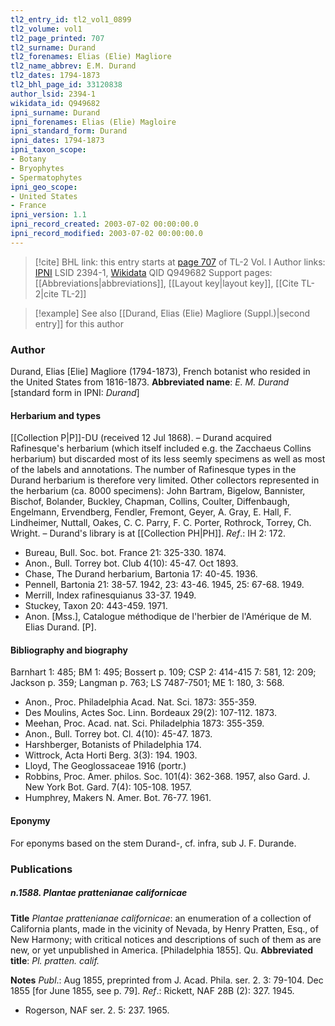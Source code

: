 ```yaml
---
tl2_entry_id: tl2_vol1_0899
tl2_volume: vol1
tl2_page_printed: 707
tl2_surname: Durand
tl2_forenames: Elias (Elie) Magliore
tl2_name_abbrev: E.M. Durand
tl2_dates: 1794-1873
tl2_bhl_page_id: 33120838
author_lsid: 2394-1
wikidata_id: Q949682
ipni_surname: Durand
ipni_forenames: Elias (Elie) Magloire
ipni_standard_form: Durand
ipni_dates: 1794-1873
ipni_taxon_scope: 
- Botany
- Bryophytes
- Spermatophytes
ipni_geo_scope: 
- United States
- France
ipni_version: 1.1
ipni_record_created: 2003-07-02 00:00:00.0
ipni_record_modified: 2003-07-02 00:00:00.0
---
```


> [!cite] BHL link: this entry starts at [page 707](https://www.biodiversitylibrary.org/page/33120838) of TL-2 Vol. I
> Author links: [IPNI](https://www.ipni.org/a/2394-1) LSID 2394-1, [Wikidata](https://www.wikidata.org/wiki/Q949682) QID Q949682
> Support pages: [[Abbreviations|abbreviations]], [[Layout key|layout key]], [[Cite TL-2|cite TL-2]]

> [!example] See also [[Durand, Elias (Elie) Magliore (Suppl.)|second entry]] for this author

### Author

Durand, Elias \[Elie\] Magliore (1794-1873), French botanist who resided in the United States from 1816-1873. 
**Abbreviated name**: *E. M. Durand* \[standard form in IPNI: *Durand*\]

#### Herbarium and types

[[Collection P|P]]-DU (received 12 Jul 1868). – Durand acquired Rafinesque's herbarium (which itself included e.g. the Zacchaeus Collins herbarium) but discarded most of its less seemly specimens as well as most of the labels and annotations. The number of Rafinesque types in the Durand herbarium is therefore very limited. Other collectors represented in the herbarium (ca. 8000 specimens): John Bartram, Bigelow, Bannister, Bischof, Bolander, Buckley, Chapman, Collins, Coulter, Diffenbaugh, Engelmann, Ervendberg, Fendler, Fremont, Geyer, A. Gray, E. Hall, F. Lindheimer, Nuttall, Oakes, C. C. Parry, F. C. Porter, Rothrock, Torrey, Ch. Wright. – Durand's library is at [[Collection PH|PH]].
*Ref*.: IH 2: 172.
- Bureau, Bull. Soc. bot. France 21: 325-330. 1874.
- Anon., Bull. Torrey bot. Club 4(10): 45-47. Oct 1893.
- Chase, The Durand herbarium, Bartonia 17: 40-45. 1936.
- Pennell, Bartonia 21: 38-57. 1942, 23: 43-46. 1945, 25: 67-68. 1949.
- Merrill, Index rafinesquianus 33-37. 1949.
- Stuckey, Taxon 20: 443-459. 1971.
- Anon. \[Mss.\], Catalogue méthodique de l'herbier de l'Amérique de M. Elias Durand. \[P\].

#### Bibliography and biography

Barnhart 1: 485; BM 1: 495; Bossert p. 109; CSP 2: 414-415 7: 581, 12: 209; Jackson p. 359; Langman p. 763; LS 7487-7501; ME 1: 180, 3: 568.
- Anon., Proc. Philadelphia Acad. Nat. Sci. 1873: 355-359.
- Des Moulins, Actes Soc. Linn. Bordeaux 29(2): 107-112. 1873.
- Meehan, Proc. Acad. nat. Sci. Philadelphia 1873: 355-359.
- Anon., Bull. Torrey bot. Cl. 4(10): 45-47. 1873.
- Harshberger, Botanists of Philadelphia 174.
- Wittrock, Acta Horti Berg. 3(3): 194. 1903.
- Lloyd, The Geoglossaceae 1916 (portr.)
- Robbins, Proc. Amer. philos. Soc. 101(4): 362-368. 1957, also Gard. J. New York Bot. Gard. 7(4): 105-108. 1957.
- Humphrey, Makers N. Amer. Bot. 76-77. 1961.

#### Eponymy

For eponyms based on the stem Durand-, cf. infra, sub J. F. Durande.

### Publications

##### n.1588. Plantae prattenianae californicae

**Title**
*Plantae prattenianae californicae*: an enumeration of a collection of California plants, made in the vicinity of Nevada, by Henry Pratten, Esq., of New Harmony; with critical notices and descriptions of such of them as are new, or yet unpublished in America. \[Philadelphia 1855\]. Qu.
**Abbreviated title**: *Pl. pratten. calif.*

**Notes**
*Publ*.: Aug 1855, preprinted from J. Acad. Phila. ser. 2. 3: 79-104. Dec 1855 \[for June 1855, see p. 79\].
*Ref*.: Rickett, NAF 28B (2): 327. 1945.
- Rogerson, NAF ser. 2. 5: 237. 1965.

